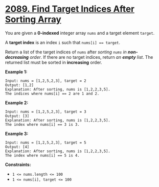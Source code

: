 # [2089. Find Target Indices After Sorting Array](https://leetcode.com/problems/find-target-indices-after-sorting-array/)

You are given a **0-indexed** integer array `nums` and a target element `target`.

A **target index** is an index `i` such that `nums[i] == target`.

Return a list of the target indices of `nums` after _sorting `nums` in **non-decreasing** order_. If there are no target indices, return _an **empty** list_. The returned list must be sorted in **increasing** order.

**Example 1:**

```
Input: nums = [1,2,5,2,3], target = 2
Output: [1,2]
Explanation: After sorting, nums is [1,2,2,3,5].
The indices where nums[i] == 2 are 1 and 2.
```

**Example 2:**

```
Input: nums = [1,2,5,2,3], target = 3
Output: [3]
Explanation: After sorting, nums is [1,2,2,3,5].
The index where nums[i] == 3 is 3.
```

**Example 3:**

```
Input: nums = [1,2,5,2,3], target = 5
Output: [4]
Explanation: After sorting, nums is [1,2,2,3,5].
The index where nums[i] == 5 is 4.
```

**Constraints:**

* `1 <= nums.length <= 100`
* `1 <= nums[i], target <= 100`
